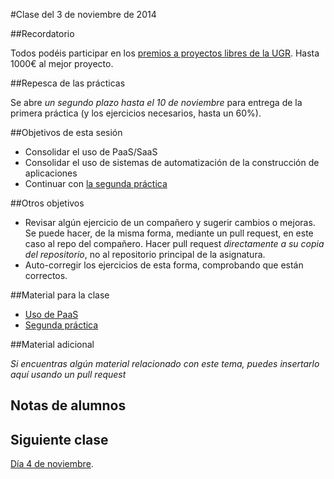 #Clase del 3 de noviembre de 2014

##Recordatorio

Todos podéis participar en los [premios a proyectos libres de la UGR](http://osl.ugr.es/2014/09/26/premios-a-proyectos-libres-de-la-ugr/). Hasta 1000€ al mejor proyecto.

##Repesca de las prácticas

Se abre *un segundo plazo hasta el 10 de noviembre* para entrega de la primera práctica (y los ejercicios necesarios, hasta un 60%).

##Objetivos de esta sesión

* Consolidar el uso de PaaS/SaaS
* Consolidar el uso de sistemas de automatización de la construcción de aplicaciones
* Continuar con [la segunda práctica](https://github.com/JJ/IV/blob/master/documentos/practicas/2.XaaS.md)

##Otros objetivos

* Revisar algún ejercicio de un compañero y sugerir cambios o mejoras. Se puede hacer, de la misma forma, mediante un pull request, en este caso al repo del compañero. Hacer pull request *directamente a su copia del repositorio*, no al repositorio principal de la asignatura. 
* Auto-corregir los ejercicios de esta forma, comprobando que están correctos.

##Material para la clase

* [Uso de PaaS](http://jj.github.io/IV/documentos/temas/PaaS#automatizacin-de-la-construccin-de-una-aplicacin)
* [Segunda práctica](https://github.com/JJ/IV/blob/master/documentos/practicas/2.XaaS.md)

##Material adicional

*Si encuentras algún material relacionado con este tema, puedes insertarlo aquí usando un pull request*

## Notas de alumnos

## Siguiente clase

[Día 4 de noviembre](13.md).
